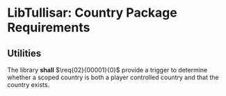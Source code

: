 # LibTullisar: Country Package Requirements

## Utilities

The library **shall** $\req{02}{00001}{0}$ provide a trigger to determine whether a scoped country is both a player controlled country and that the country exists.